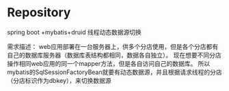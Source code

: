 # Repository
spring boot +mybatis+druid 线程动态数据源切换

需求描述：
web应用部署在一台服务器上，供多个分店使用，但是各个分店都有自己的数据库服务器（数据库表结构都相同，数据各自独立）。
现在想要不同分店操作相同web应用的同一个mapper方法，但是各自访问自己的数据库。
所以mybatis的SqlSessionFactoryBean就要有动态数据源，并且根据请求线程的分店（分店标识作为dbkey），来切换数据源
